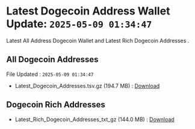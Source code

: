 # Latest Dogecoin Address Wallet Update: `2025-05-09 01:34:47`

Latest All Address Dogecoin Wallet and Latest Rich Dogecoin Addresses .

## All Dogecoin Addresses

File Updated : `2025-05-09 01:34:47`

- Latest_Dogecoin_Addresses.tsv.gz (194.7 MB) : [Download](https://github.com/Pymmdrza/Rich-Address-Wallet/releases/tag/Dogecoin)

## Dogecoin Rich Addresses

- Latest_Rich_Dogecoin_Addresses_txt_gz (144.0 MB) : [Download](https://github.com/Pymmdrza/Rich-Address-Wallet/releases/tag/Dogecoin)
